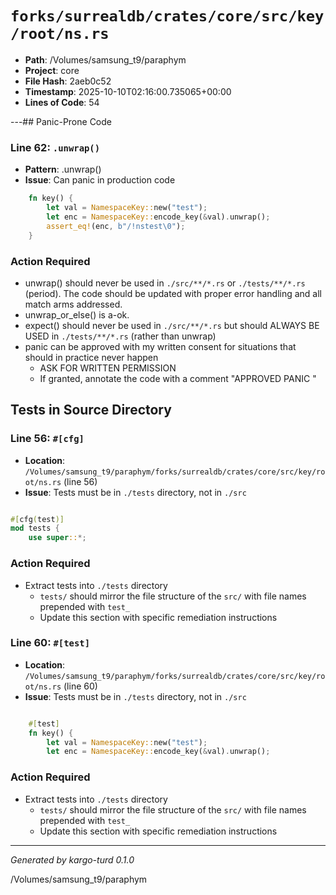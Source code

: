 # `forks/surrealdb/crates/core/src/key/root/ns.rs`

- **Path**: /Volumes/samsung_t9/paraphym
- **Project**: core
- **File Hash**: 2aeb0c52  
- **Timestamp**: 2025-10-10T02:16:00.735065+00:00  
- **Lines of Code**: 54

---## Panic-Prone Code


### Line 62: `.unwrap()`

- **Pattern**: .unwrap()
- **Issue**: Can panic in production code

```rust
	fn key() {
		let val = NamespaceKey::new("test");
		let enc = NamespaceKey::encode_key(&val).unwrap();
		assert_eq!(enc, b"/!nstest\0");
	}
```

### Action Required

- unwrap() should never be used in `./src/**/*.rs` or `./tests/**/*.rs` (period). The code should be updated with proper error handling and all match arms addressed.
- unwrap_or_else() is a-ok. 
- expect() should never be used in `./src/**/*.rs` but should ALWAYS BE USED in `./tests/**/*.rs` (rather than unwrap)
- panic can be approved with my written consent for situations that should in practice never happen  
  - ASK FOR WRITTEN PERMISSION
  - If granted, annotate the code with a comment "APPROVED PANIC "

## Tests in Source Directory


### Line 56: `#[cfg]`

- **Location**: `/Volumes/samsung_t9/paraphym/forks/surrealdb/crates/core/src/key/root/ns.rs` (line 56)
- **Issue**: Tests must be in `./tests` directory, not in `./src`

```rust

#[cfg(test)]
mod tests {
	use super::*;

```

### Action Required

- Extract tests into `./tests` directory
  - `tests/` should mirror the file structure of the `src/` with file names prepended with `test_`
  - Update this section with specific remediation instructions
  


### Line 60: `#[test]`

- **Location**: `/Volumes/samsung_t9/paraphym/forks/surrealdb/crates/core/src/key/root/ns.rs` (line 60)
- **Issue**: Tests must be in `./tests` directory, not in `./src`

```rust

	#[test]
	fn key() {
		let val = NamespaceKey::new("test");
		let enc = NamespaceKey::encode_key(&val).unwrap();
```

### Action Required

- Extract tests into `./tests` directory
  - `tests/` should mirror the file structure of the `src/` with file names prepended with `test_`
  - Update this section with specific remediation instructions
  

---

*Generated by kargo-turd 0.1.0*

/Volumes/samsung_t9/paraphym